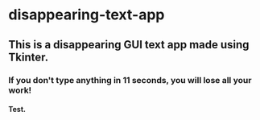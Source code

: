 # disappearing-text-app

## This is a disappearing GUI text app made using Tkinter.
### If you don't type anything in 11 seconds, you will lose all your work!

#### Test.
